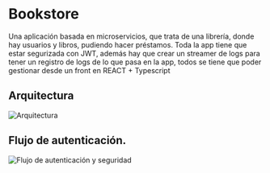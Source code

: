 # Bookstore
Una aplicación basada en microservicios, que trata de una librería, donde hay usuarios y libros, pudiendo hacer préstamos. Toda la app tiene que estar segurizada con JWT, además hay que crear un streamer de logs para tener un registro de logs de lo que pasa en la app, todos se tiene que poder gestionar desde un front en REACT + Typescript

## Arquitectura
![Arquitectura](https://github.com/user-attachments/assets/c16d27e1-9634-4c26-9874-e83191981288)

## Flujo de autenticación.
![Flujo de autenticación y seguridad](https://github.com/user-attachments/assets/bff52552-666e-4502-b75c-a83f861b5cca)
